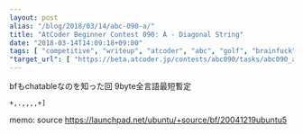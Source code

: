 ```yaml
---
layout: post
alias: "/blog/2018/03/14/abc-090-a/"
title: "AtCoder Beginner Contest 090: A - Diagonal String"
date: "2018-03-14T14:09:18+09:00"
tags: [ "competitive", "writeup", "atcoder", "abc", "golf", "brainfuck" ]
"target_url": [ "https://beta.atcoder.jp/contests/abc090/tasks/abc090_a" ]
---
```


bfもchatableなのを知った回 $9$byte全言語最短暫定

``` brainfuck
+,.,,,,+]
```

memo: source <https://launchpad.net/ubuntu/+source/bf/20041219ubuntu5>
